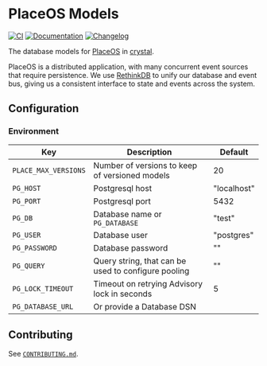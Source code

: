 # PlaceOS Models

[![CI](https://github.com/PlaceOS/models/actions/workflows/ci.yml/badge.svg)](https://github.com/PlaceOS/models/actions/workflows/ci.yml)
[![Documentation](https://img.shields.io/badge/Documentation-available-github.svg)](https://placeos.github.io/models)
[![Changelog](https://img.shields.io/badge/Changelog-available-github.svg)](/CHANGELOG.md)

The database models for [PlaceOS](https://place.technology/) in [crystal](https://crystal-lang.org/).

PlaceOS is a distributed application, with many concurrent event sources that require persistence.
We use [RethinkDB](https://rethinkdb.com) to unify our database and event bus, giving us a consistent interface to state and events across the system.

## Configuration

### Environment

| Key                       | Description                                    | Default     |
| ------------------------- | ---------------------------------------------- | ----------- |
| `PLACE_MAX_VERSIONS`      | Number of versions to keep of versioned models | 20          |
| `PG_HOST`                 | Postgresql host                                | "localhost" |
| `PG_PORT`                 | Postgresql port                                | 5432        |
| `PG_DB`                   | Database name  or `PG_DATABASE`                | "test"      |
| `PG_USER`                 | Database user                                  | "postgres"  |
| `PG_PASSWORD`             | Database password                              | ""          |
| `PG_QUERY`                | Query string, that can be used to configure pooling | ""     |
| `PG_LOCK_TIMEOUT`         | Timeout on retrying Advisory lock in seconds   | 5           |
| `PG_DATABASE_URL`         | Or provide a Database DSN                      |             |
## Contributing

See [`CONTRIBUTING.md`](./CONTRIBUTING.md).
